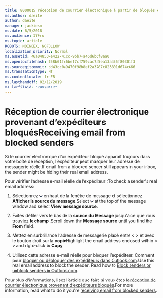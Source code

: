 ```yaml
---
title: 8000015 réception de courrier électronique à partir de bloqués expéditeurs dans Outlook.com
ms.author: daeite
author: daeite
manager: jackiesm
ms.date: 6/5/2018
ms.audience: ITPro
ms.topic: article
ROBOTS: NOINDEX, NOFOLLOW
localization_priority: Normal
ms.assetid: 46a04853-e422-41cc-9bb7-a46d6b6f8aa0
ms.openlocfilehash: f58b61fc6bef7cf759cac7a5ea13a455f80301f3
ms.sourcegitcommit: dd43cc0a9470f98b8ef2a3787c823801d674c666
ms.translationtype: MT
ms.contentlocale: fr-FR
ms.lasthandoff: 02/12/2019
ms.locfileid: "29920412"
---
```

# <a name="receiving-email-from-blocked-senders"></a><span data-ttu-id="eae6c-102">Réception de courrier électronique provenant d’expéditeurs bloqués</span><span class="sxs-lookup"><span data-stu-id="eae6c-102">Receiving email from blocked senders</span></span>

<span data-ttu-id="eae6c-103">Si le courrier électronique d’un expéditeur bloqué apparaît toujours dans votre boîte de réception, l’expéditeur peut masquer leur adresse de messagerie réelle.</span><span class="sxs-lookup"><span data-stu-id="eae6c-103">If email from a blocked sender still appears in your inbox, the sender might be hiding their real email address.</span></span>
  
<span data-ttu-id="eae6c-104">Pour vérifier l’adresse e-mail réelle de l’expéditeur :</span><span class="sxs-lookup"><span data-stu-id="eae6c-104">To check a sender's real email address:</span></span>
  
1. <span data-ttu-id="eae6c-105">Sélectionnez ![plusieurs actions](media/11884972-7ebb-4afe-8b50-63efefb7cca8.png) en haut de la fenêtre de message et sélectionnez **Afficher la source du message**.</span><span class="sxs-lookup"><span data-stu-id="eae6c-105">Select ![More actions](media/11884972-7ebb-4afe-8b50-63efefb7cca8.png) at the top of the message window and select **View message source**.</span></span>
    
2. <span data-ttu-id="eae6c-106">Faites défiler vers le bas de la **source du Message** jusqu'à ce que vous trouviez **le champ** .</span><span class="sxs-lookup"><span data-stu-id="eae6c-106">Scroll down the **Message source** until you find the **From** field.</span></span> 
    
3. <span data-ttu-id="eae6c-107">Mettez en surbrillance l’adresse de messagerie placé entre \< \> et avec le bouton droit sur la **copie**</span><span class="sxs-lookup"><span data-stu-id="eae6c-107">Highlight the email address enclosed within \< \> and right-click to **Copy**</span></span>
    
4. <span data-ttu-id="eae6c-p101">Utilisez cette adresse e-mail réelle pour bloquer l’expéditeur. Comment pour [bloquer ou débloquer des expéditeurs dans Outlook.com](https://support.office.com/article/afba1c94-77bb-4f50-8b85-057cf52f4d5e.aspx).</span><span class="sxs-lookup"><span data-stu-id="eae6c-p101">Use this real email address to block the sender. Read how to [Block senders or unblock senders in Outlook.com](https://support.office.com/article/afba1c94-77bb-4f50-8b85-057cf52f4d5e.aspx).</span></span>
    
<span data-ttu-id="eae6c-110">Pour plus d’informations, lisez l’article que faire si vous êtes la [réception de courrier électronique provenant d’expéditeurs bloqués](https://go.microsoft.com/fwlink/p/?linkid=2002011&amp;clcid=0x409).</span><span class="sxs-lookup"><span data-stu-id="eae6c-110">For more information, read what to do if you're [receiving email from blocked senders](https://go.microsoft.com/fwlink/p/?linkid=2002011&amp;clcid=0x409).</span></span>
  

